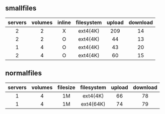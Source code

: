 ## smallfiles

| servers | volumes | inline | filesystem | upload | download |
| :-----: | :-----: | :----: | :--------: | :----: | :------: |
|    2    |    2    |   X    |  ext4(4K)  |  209   |    14    |
|    2    |    2    |   O    |  ext4(4K)  |   44   |    13    |
|    1    |    4    |   O    |  ext4(4K)  |   43   |    20    |
|    2    |    4    |   O    |  ext4(4K)  |   60   |    15    |

## normalfiles

| servers | volumes | filesize | filesystem | upload | download |
| :-----: | :-----: | :------: | :--------: | :----: | :------: |
|    1    |    4    |    1M    |  ext4(4K)  |   66   |    78    |
|    1    |    4    |    1M    | ext4(64K)  |   74   |    79    |
